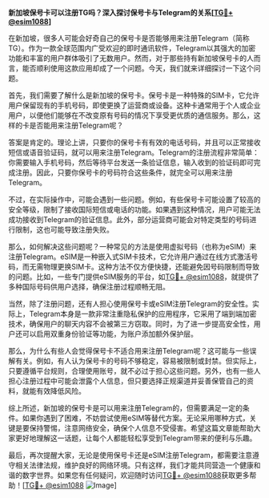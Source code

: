 **新加坡保号卡可以注册TG吗？深入探讨保号卡与Telegram的关系[[TG💪+ @esim1088](https://t.me/s/esim1088)]**

在新加坡，很多人可能会好奇自己的保号卡是否能够用来注册Telegram（简称TG）。作为一款全球范围内广受欢迎的即时通讯软件，Telegram以其强大的加密功能和丰富的用户群体吸引了无数用户。然而，对于那些持有新加坡保号卡的人而言，能否顺利使用这款应用却成了一个问题。今天，我们就来详细探讨一下这个问题。

首先，我们需要了解什么是新加坡的保号卡。保号卡是一种特殊的SIM卡，它允许用户保留现有的手机号码，即使更换了运营商或设备。这种卡通常用于个人或企业用户，以便他们能够在不改变原有号码的情况下享受更优质的通信服务。那么，这样的卡是否能用来注册Telegram呢？

答案是肯定的。理论上讲，只要你的保号卡有有效的电话号码，并且可以正常接收短信或语音验证码，就可以用来注册Telegram。Telegram的注册流程非常简单：你需要输入手机号码，然后等待平台发送一条验证信息，输入收到的验证码即可完成注册。因此，只要你保号卡的号码符合这些条件，就完全可以用来注册Telegram。

不过，在实际操作中，可能会遇到一些问题。例如，有些保号卡可能设置了较高的安全等级，限制了接收国际短信或电话的功能。如果遇到这种情况，用户可能无法成功接收到Telegram的验证信息。此外，部分运营商可能会对特定类型的号码进行限制，这也可能导致注册失败。

那么，如何解决这些问题呢？一种常见的方法是使用虚拟号码（也称为eSIM）来注册Telegram。eSIM是一种嵌入式SIM卡技术，它允许用户通过在线方式激活号码，而无需物理更换SIM卡。这种方法不仅方便快捷，还能避免因号码限制而导致的问题。比如，一些专门提供eSIM服务的平台，如[TG💪+ @esim1088](https://t.me/s/esim1088)，就提供了多种国际号码供用户选择，确保注册过程顺畅无阻。

当然，除了注册问题，还有人担心使用保号卡或eSIM注册Telegram的安全性。实际上，Telegram本身是一款非常注重隐私保护的应用程序，它采用了端到端加密技术，确保用户的聊天内容不会被第三方窃取。同时，为了进一步提高安全性，用户还可以启用双重身份验证等功能，为账户添加额外保护层。

那么，为什么有些人会觉得保号卡不适合用来注册Telegram呢？这可能与一些误解有关。例如，有人认为保号卡的号码不够稳定，容易被限制或封禁。但实际上，只要遵循平台规则，合理使用账号，就不必过于担心这些问题。另外，也有一些人担心注册过程中可能会泄露个人信息，但只要选择正规渠道并妥善保管自己的资料，就能有效降低风险。

综上所述，新加坡的保号卡是可以用来注册Telegram的，但需要满足一定的条件。如果你遇到了困难，不妨尝试使用eSIM等替代方案。无论采用哪种方式，关键是要保持警惕，注意网络安全，确保个人信息不受侵害。希望这篇文章能帮助大家更好地理解这一话题，让每个人都能轻松享受到Telegram带来的便利与乐趣。

最后，再次提醒大家，无论是使用保号卡还是eSIM注册Telegram，都需要注意遵守相关法律法规，维护良好的网络环境。只有这样，我们才能共同营造一个健康和谐的数字世界。如果您有任何疑问，欢迎随时访问[TG💪+ @esim1088](https://t.me/s/esim1088)获取更多帮助！[[TG💪+ @esim1088](https://t.me/s/esim1088) ![Image](https://i.postimg.cc/4NQfJmqS/Snipaste-2025-05-13-00-14-12.png)]